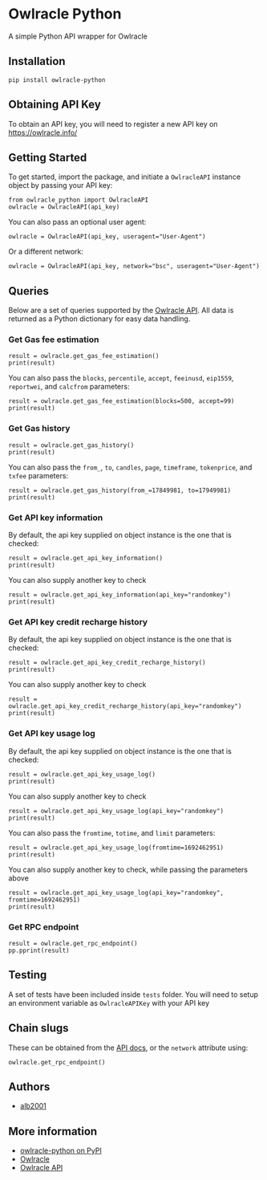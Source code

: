 # Owlracle Python
A simple Python API wrapper for Owlracle

## Installation

```
pip install owlracle-python
```

## Obtaining API Key
To obtain an API key, you will need to register a new API key on https://owlracle.info/


## Getting Started
To get started, import the package, and initiate a `OwlracleAPI` instance object by passing your API key:
```
from owlracle_python import OwlracleAPI
owlracle = OwlracleAPI(api_key)
```

You can also pass an optional user agent:
```
owlracle = OwlracleAPI(api_key, useragent="User-Agent")
```

Or a different network:
```
owlracle = OwlracleAPI(api_key, network="bsc", useragent="User-Agent")
```

## Queries
Below are a set of queries supported by the [Owlracle API](https://owlracle.info/docs). All data is returned as a Python dictionary for easy data handling.

### Get Gas fee estimation
```
result = owlracle.get_gas_fee_estimation()
print(result)
```

You can also pass the `blocks`, `percentile`, `accept`, `feeinusd`, `eip1559`, `reportwei`, and `calcfrom` parameters:
```
result = owlracle.get_gas_fee_estimation(blocks=500, accept=99)
print(result)
```

### Get Gas history
```
result = owlracle.get_gas_history()
print(result)
```

You can also pass the `from_`, `to`, `candles`, `page`, `timeframe`, `tokenprice`, and `txfee` parameters:
```
result = owlracle.get_gas_history(from_=17849981, to=17949981)
print(result)
```

### Get API key information
By default, the api key supplied on object instance is the one that is checked:
```
result = owlracle.get_api_key_information()
print(result)
```

You can also supply another key to check
```
result = owlracle.get_api_key_information(api_key="randomkey")
print(result)
```

### Get API key credit recharge history
By default, the api key supplied on object instance is the one that is checked:
```
result = owlracle.get_api_key_credit_recharge_history()
print(result)
```

You can also supply another key to check
```
result = owlracle.get_api_key_credit_recharge_history(api_key="randomkey")
print(result)
```

### Get API key usage log
By default, the api key supplied on object instance is the one that is checked:
```
result = owlracle.get_api_key_usage_log()
print(result)
```

You can also supply another key to check
```
result = owlracle.get_api_key_usage_log(api_key="randomkey")
print(result)
```

You can also pass the `fromtime`, `totime`, and `limit` parameters:
```
result = owlracle.get_api_key_usage_log(fromtime=1692462951)
print(result)
```

You can also supply another key to check, while passing the parameters above
```
result = owlracle.get_api_key_usage_log(api_key="randomkey", fromtime=1692462951)
print(result)
```

### Get RPC endpoint
```
result = owlracle.get_rpc_endpoint()
pp.pprint(result)
```

## Testing
A set of tests have been included inside `tests` folder. You will need to setup an environment variable as `OwlracleAPIKey` with your API key

## Chain slugs
These can be obtained from the [API docs](https://owlracle.info/docs), or the `network` attribute using:
```
owlracle.get_rpc_endpoint()
```


## Authors
* [alb2001](https://github.com/alb2001)


## More information
* [owlracle-python on PyPI](https://pypi.org/project/owlracle-python)
* [Owlracle](https://owlracle.info/)
* [Owlracle API](https://owlracle.info/docs)